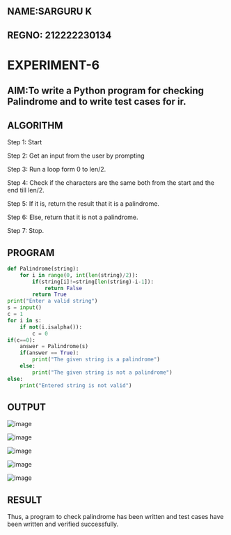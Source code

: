 ## NAME:SARGURU K
## REGNO: 212222230134
# EXPERIMENT-6

## AIM:To write a Python program for checking Palindrome and to write test cases for ir. 

## ALGORITHM
Step 1: Start

Step 2: Get an input from the user by prompting

Step 3: Run a loop form 0 to len/2.

Step 4: Check if the characters are the same both from the start and the end till len/2.

Step 5: If it is, return the result that it is a palindrome.

Step 6: Else, return that it is not a palindrome.

Step 7: Stop. 

## PROGRAM
```python
def Palindrome(string): 
    for i in range(0, int(len(string)/2)): 
        if(string[i]!=string[len(string)-i-1]):
            return False 
        return True
print("Enter a valid string") 
s = input() 
c = 1 
for i in s: 
    if not(i.isalpha()):  
        c = 0 
if(c==0):   
    answer = Palindrome(s)  
    if(answer == True): 
        print("The given string is a palindrome") 
    else: 
        print("The given string is not a palindrome") 
else:
    print("Entered string is not valid") 

```

## OUTPUT

![image](https://github.com/user-attachments/assets/34d6937b-de78-4871-b1d3-901b113b8c8b)

![image](https://github.com/user-attachments/assets/1dc116a5-2e9f-4bfd-86a4-67331838cb5a)

![image](https://github.com/user-attachments/assets/ac255c59-eacf-4fb4-8dfa-155c40daa2d6)

![image](https://github.com/user-attachments/assets/4cab7ff9-3e44-4785-99bf-2d9492f8bf6f)

![image](https://github.com/user-attachments/assets/e5c6698d-558d-4d05-9a9c-0c49f7203160)

## RESULT
Thus, a program to check palindrome has been written and test cases have been written and verified
successfully. 
